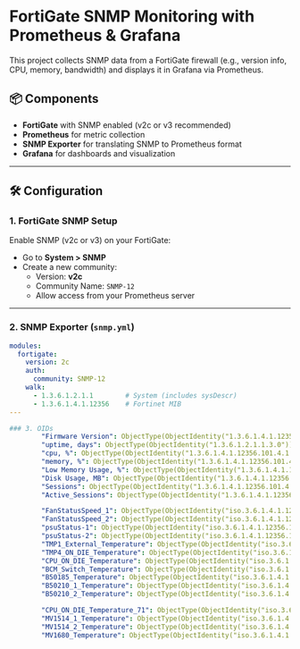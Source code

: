 # FortiGate SNMP Monitoring with Prometheus & Grafana

This project collects SNMP data from a FortiGate firewall (e.g., version info, CPU, memory, bandwidth) and displays it in Grafana via Prometheus.

## 📦 Components

- **FortiGate** with SNMP enabled (v2c or v3 recommended)
- **Prometheus** for metric collection
- **SNMP Exporter** for translating SNMP to Prometheus format
- **Grafana** for dashboards and visualization

---

## 🛠 Configuration

### 1. FortiGate SNMP Setup

Enable SNMP (v2c or v3) on your FortiGate:

- Go to **System > SNMP**
- Create a new community:
  - Version: **v2c**
  - Community Name: `SNMP-12`
  - Allow access from your Prometheus server

---

### 2. SNMP Exporter (`snmp.yml`)

```yaml
modules:
  fortigate:
    version: 2c
    auth:
      community: SNMP-12
    walk:
      - 1.3.6.1.2.1.1        # System (includes sysDescr)
      - 1.3.6.1.4.1.12356    # Fortinet MIB
---

### 3. OIDs
        "Firmware Version": ObjectType(ObjectIdentity("1.3.6.1.4.1.12356.101.4.1.1.0")),
        "uptime, days": ObjectType(ObjectIdentity("1.3.6.1.2.1.1.3.0")),
        "cpu, %": ObjectType(ObjectIdentity("1.3.6.1.4.1.12356.101.4.1.3.0")),
        "memory, %": ObjectType(ObjectIdentity("1.3.6.1.4.1.12356.101.4.1.4.0")),
        "Low Memory Usage, %": ObjectType(ObjectIdentity("1.3.6.1.4.1.12356.101.4.1.9.0")),
        "Disk Usage, MB": ObjectType(ObjectIdentity("1.3.6.1.4.1.12356.101.4.1.6.0")),
        "Sessions": ObjectType(ObjectIdentity("1.3.6.1.4.1.12356.101.4.1.6.0")),
        "Active_Sessions": ObjectType(ObjectIdentity("1.3.6.1.4.1.12356.101.4.1.8.0")),

        "FanStatusSpeed_1": ObjectType(ObjectIdentity("iso.3.6.1.4.1.12356.101.4.3.2.1.3.3")),
        "FanStatusSpeed_2": ObjectType(ObjectIdentity("iso.3.6.1.4.1.12356.101.4.3.2.1.3.4")),
        "psuStatus-1": ObjectType(ObjectIdentity("iso.3.6.1.4.1.12356.101.4.3.2.1.3.1")),
        "psuStatus-2": ObjectType(ObjectIdentity("iso.3.6.1.4.1.12356.101.4.3.2.1.3.2")),
        "TMP1_External_Temperature": ObjectType(ObjectIdentity("iso.3.6.1.4.1.12356.101.4.3.2.1.3.5")),  # , °C
        "TMP4_ON_DIE_Temperature": ObjectType(ObjectIdentity("iso.3.6.1.4.1.12356.101.4.3.2.1.3.6")),  # , °C
        "CPU_ON_DIE_Temperature": ObjectType(ObjectIdentity("iso.3.6.1.4.1.12356.101.4.3.2.1.3.7")),  # , °C
        "BCM_Switch_Temperature": ObjectType(ObjectIdentity("iso.3.6.1.4.1.12356.101.4.3.2.1.3.8")),  # , °C
        "B50185_Temperature": ObjectType(ObjectIdentity("iso.3.6.1.4.1.12356.101.4.3.2.1.3.9")),  # , °C
        "B50210_1_Temperature": ObjectType(ObjectIdentity("iso.3.6.1.4.1.12356.101.4.3.2.1.3.10")),  # , °C
        "B50210_2_Temperature": ObjectType(ObjectIdentity("iso.3.6.1.4.1.12356.101.4.3.2.1.3.11")),  # , °C

        "CPU_ON_DIE_Temperature_71": ObjectType(ObjectIdentity("iso.3.6.1.4.1.12356.101.4.3.2.1.3.1")),  # , °C
        "MV1514_1_Temperature": ObjectType(ObjectIdentity("iso.3.6.1.4.1.12356.101.4.3.2.1.3.2")),  # , °C
        "MV1514_2_Temperature": ObjectType(ObjectIdentity("iso.3.6.1.4.1.12356.101.4.3.2.1.3.3")),  # , °C
        "MV1680_Temperature": ObjectType(ObjectIdentity("iso.3.6.1.4.1.12356.101.4.3.2.1.3.4")),  # , °C
